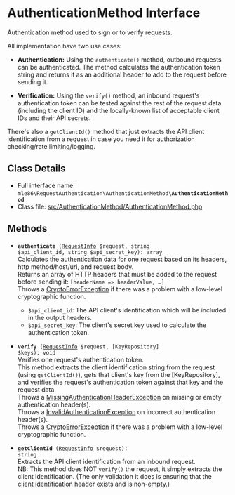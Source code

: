 # AuthenticationMethod Interface

Authentication method used to sign or to verify requests.

All implementation have two use cases:

 - **Authentication:**
   Using the `authenticate()` method,
   outbound requests can be authenticated.
   The method calculates the authentication token string
   and returns it as an additional header to add to the request before sending it.

 - **Verification:**
   Using the `verify()` method,
   an inbound request's authentication token
   can be tested against the rest of the request data (including the client ID)
   and the locally-known list of acceptable client IDs and their API secrets.

There's also a `getClientId()` method that just extracts the API client identification from a request
in case you need it for authorization checking/rate limiting/logging.

[Exceptions]: Exceptions.md
[AuthenticationMethod]: Class_AuthenticationMethod.md
[RequestAuthenticator]: Class_RequestAuthenticator.md
[RequestVerifier]: Class_RequestVerifier.md
[RequestInfo]: Class_RequestInfo.md


## Class Details

* Full interface name: <code>mle86\\RequestAuthentication\\AuthenticationMethod\\<b>AuthenticationMethod</b></code>
* Class file: [src/AuthenticationMethod/AuthenticationMethod.php](../src/AuthenticationMethod/AuthenticationMethod.php)


## Methods

* <code><b>authenticate</b> ([RequestInfo] $request, string $api\_client\_id, string $api\_secret\_key): array</code>  
    Calculates the authentication data for one request
    based on its headers, http method/host/uri, and request body.  
	Returns an array of HTTP headers that must be added to the request before sending it:
	  `[headerName => headerValue, …]`  
	Throws a [CryptoErrorException][Exceptions] if there was a problem with a low-level cryptographic function.
	* `$api_client_id`: The API client's identification which will be included in the output headers.
	* `$api_secret_key`: The client's secret key used to calculate the authentication token.

* <code><b>verify</b> ([RequestInfo] $request, [KeyRepository] $keys): void</code>  
	Verifies one request's authentication token.  
    This method extracts the client identification string from the request (using `getClientId()`),
    gets that client's key from the [KeyRepository],
    and verifies the request's authentication token
    against that key and the request data.  
	Throws a [MissingAuthenticationHeaderException][Exceptions] on missing or empty authentication header(s).  
	Throws a [InvalidAuthenticationException][Exceptions] on incorrect authentication header(s).  
	Throws a [CryptoErrorException][Exceptions] if there was a problem with a low-level cryptographic function.

* <code><b>getClientId</b> ([RequestInfo] $request): string</code>  
	Extracts the API client identification from an inbound request.  
	NB: This method does NOT `verify()` the request, it simply extracts the client identification.
	(The only validation it does is ensuring that the client identification header exists and is non-empty.)

